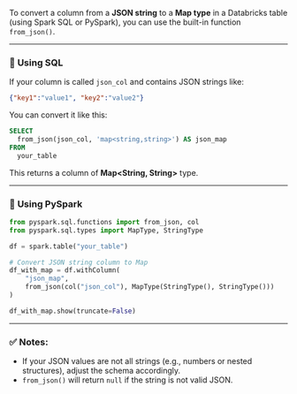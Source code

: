 To convert a column from a **JSON string** to a **Map type** in a Databricks table (using Spark SQL or PySpark), you can use the built-in function `from_json()`.

---

### 🔹 **Using SQL**
If your column is called `json_col` and contains JSON strings like:
```json
{"key1":"value1", "key2":"value2"}
```

You can convert it like this:
```sql
SELECT
  from_json(json_col, 'map<string,string>') AS json_map
FROM
  your_table
```

This returns a column of **Map<String, String>** type.

---

### 🔹 **Using PySpark**
```python
from pyspark.sql.functions import from_json, col
from pyspark.sql.types import MapType, StringType

df = spark.table("your_table")

# Convert JSON string column to Map
df_with_map = df.withColumn(
    "json_map",
    from_json(col("json_col"), MapType(StringType(), StringType()))
)

df_with_map.show(truncate=False)
```

---

### ✅ Notes:
- If your JSON values are not all strings (e.g., numbers or nested structures), adjust the schema accordingly.
- `from_json()` will return `null` if the string is not valid JSON.
